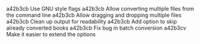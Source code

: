 a42b3cb Use GNU style flags
a42b3cb Allow converting multiple files from the command line
a42b3cb Allow dragging and dropping multiple files
a42b3cb Clean up output for readability
a42b3cb Add option to skip already converted books
a42b3cb Fix bug in batch conversion
a42b3cv Make it easier to extend the options